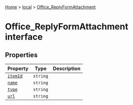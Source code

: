 [Home](./index) &gt; [local](local.md) &gt; [Office\_ReplyFormAttachment](local.office_replyformattachment.md)

# Office\_ReplyFormAttachment interface

## Properties

|  Property | Type | Description |
|  --- | --- | --- |
|  [`itemId`](local.office_replyformattachment.itemid.md) | `string` |  |
|  [`name`](local.office_replyformattachment.name.md) | `string` |  |
|  [`type`](local.office_replyformattachment.type.md) | `string` |  |
|  [`url`](local.office_replyformattachment.url.md) | `string` |  |

